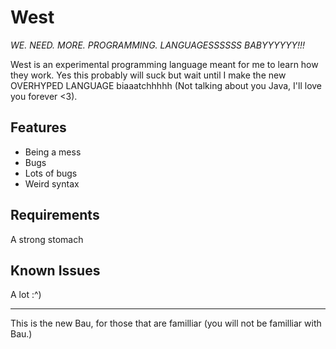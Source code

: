 # West

_WE. NEED. MORE. PROGRAMMING. LANGUAGESSSSSS BABYYYYYY!!!_

West is an experimental programming language meant for me to learn how they work. Yes this probably will suck but wait until I make the new OVERHYPED LANGUAGE biaaatchhhhh (Not talking about you Java, I'll love you forever <3).

## Features

- Being a mess
- Bugs
- Lots of bugs
- Weird syntax

## Requirements

A strong stomach

## Known Issues

A lot :^)

---

This is the new Bau, for those that are familliar (you will not be familliar with Bau.)
